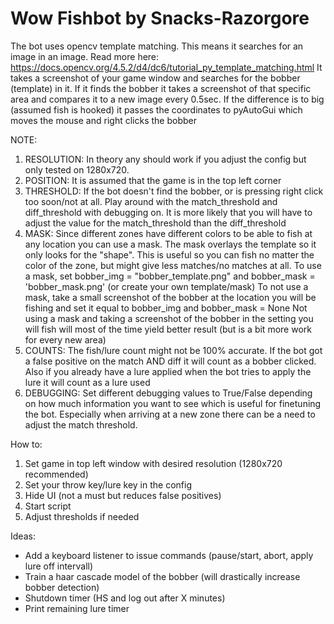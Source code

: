 # Wow Fishbot by Snacks-Razorgore

The bot uses opencv template matching. This means it searches for an image in an image. Read more here: https://docs.opencv.org/4.5.2/d4/dc6/tutorial_py_template_matching.html
It takes a screenshot of your game window and searches for the bobber (template) in it.
If it finds the bobber it takes a screenshot of that specific area and compares it to a new image every 0.5sec.
If the difference is to big (assumed fish is hooked) it passes the coordinates to pyAutoGui which moves the mouse and right clicks the bobber

NOTE:
1. RESOLUTION: In theory any should work if you adjust the config but only tested on 1280x720. 
2. POSITION: It is assumed that the game is in the top left corner
3. THRESHOLD: If the bot doesn't find the bobber, or is pressing right click too soon/not at all. Play around with the match_threshold and diff_threshold with debugging on.
It is more likely that you will have to adjust the value for the match_threshold than the diff_threshold
4. MASK: Since different zones have different colors to be able to fish at any location you can use a mask.
The mask overlays the template so it only looks for the "shape". This is useful so you can fish no matter the color of the zone, but might give less matches/no matches at all.
To use a mask, set bobber_img = "bobber_template.png" and bobber_mask = 'bobber_mask.png'  (or create your own template/mask)
To not use a mask, take a small screenshot of the bobber at the location you will be fishing and set it equal to bobber_img and bobber_mask = None
Not using a mask and taking a screenshot of the bobber in the setting you will fish will most of the time yield better result (but is a bit more work for every new area)
5. COUNTS: The fish/lure count might not be 100% accurate. 
If the bot got a false positive on the match AND diff it will count as a bobber clicked.
Also if you already have a lure applied when the bot tries to apply the lure it will count as a lure used
6. DEBUGGING: Set different debugging values to True/False depending on how much information you want to see which is useful for finetuning the bot.
Especially when arriving at a new zone there can be a need to adjust the match threshold.



How to:
1. Set game in top left window with desired resolution (1280x720 recommended)
2. Set your throw key/lure key in the config
3. Hide UI (not a must but reduces false positives)
4. Start script
5. Adjust thresholds if needed

Ideas:
* Add a keyboard listener to issue commands (pause/start, abort, apply lure off intervall)
* Train a haar cascade model of the bobber (will drastically increase bobber detection)
* Shutdown timer (HS and log out after X minutes)
* Print remaining lure timer

